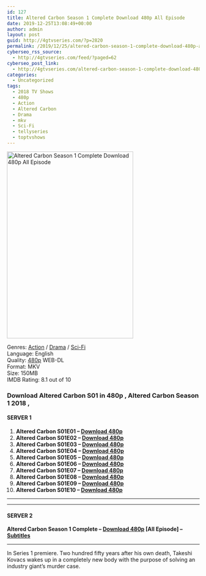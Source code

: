 ```yaml
---
id: 127
title: Altered Carbon Season 1 Complete Download 480p All Episode
date: 2019-12-25T13:08:49+00:00
author: admin
layout: post
guid: http://4gtvseries.com/?p=2820
permalink: /2019/12/25/altered-carbon-season-1-complete-download-480p-all-episode/
cyberseo_rss_source:
  - http://4gtvseries.com/feed/?paged=62
cyberseo_post_link:
  - http://4gtvseries.com/altered-carbon-season-1-complete-download-480p-all-episode/
categories:
  - Uncategorized
tags:
  - 2018 TV Shows
  - 480p
  - Action
  - Altered Carbon
  - Drama
  - mkv
  - Sci-Fi
  - tellyseries
  - toptvshows
---
```

<img loading="lazy" class="aligncenter" src="https://3.bp.blogspot.com/-smrKfAcKDbs/XgNfF0daGdI/AAAAAAAAApQ/ZsnQOzckwHcpMyRO_3hSXFVsb-ceAeOrwCK4BGAYYCw/s1600/Altered%2BCarbon%2BSeason%2B1.jpg" alt="Altered Carbon Season 1 Complete Download 480p All Episode" width="330" height="488" />

Genres: <a href="http://4gtvseries.com/tag/action/" data-wpel-link="internal">Action</a> /&nbsp;<a href="http://4gtvseries.com/tag/drama/" data-wpel-link="internal">Drama</a> / <a href="http://4gtvseries.com/tag/sci-fi/" data-wpel-link="internal">Sci-Fi</a>  
Language: English  
Quality:&nbsp;<a href="http://4gtvseries.com/tag/480p/" data-wpel-link="internal">480p</a> WEB-DL  
Format: MKV  
Size: 150MB  
IMDB Rating: 8.1 out of 10

### **Download Altered Carbon S01 in 480p , Altered Carbon Season 1 2018 ,&nbsp;**

#### <span><strong>SERVER 1</strong></span>

  1. **Altered Carbon S01E01 – <a href="http://slink.dl480p.xyz/DwXn" data-wpel-link="external" target="_blank" rel="nofollow external noopener noreferrer" class="wpel-icon-left"><i class="wpel-icon fa fa-download" aria-hidden="true"></i>Download 480p</a>**
  2. **Altered Carbon S01E02 – <a href="http://slink.dl480p.xyz/lkQXgEA" data-wpel-link="external" target="_blank" rel="nofollow external noopener noreferrer" class="wpel-icon-left"><i class="wpel-icon fa fa-download" aria-hidden="true"></i>Download 480p</a>**
  3. **Altered Carbon S01E03 – <a href="http://slink.dl480p.xyz/9G6UWyaC" data-wpel-link="external" target="_blank" rel="nofollow external noopener noreferrer" class="wpel-icon-left"><i class="wpel-icon fa fa-download" aria-hidden="true"></i>Download 480p</a>**
  4. **Altered Carbon S01E04 – <a href="http://slink.dl480p.xyz/ivyB75Lt" data-wpel-link="external" target="_blank" rel="nofollow external noopener noreferrer" class="wpel-icon-left"><i class="wpel-icon fa fa-download" aria-hidden="true"></i>Download 480p</a>**
  5. **Altered Carbon S01E05 – <a href="http://slink.dl480p.xyz/7KAlT" data-wpel-link="external" target="_blank" rel="nofollow external noopener noreferrer" class="wpel-icon-left"><i class="wpel-icon fa fa-download" aria-hidden="true"></i>Download 480p</a>**
  6. **Altered Carbon S01E06 – <a href="http://slink.dl480p.xyz/fr80m" data-wpel-link="external" target="_blank" rel="nofollow external noopener noreferrer" class="wpel-icon-left"><i class="wpel-icon fa fa-download" aria-hidden="true"></i>Download 480p</a>**
  7. **Altered Carbon S01E07 – <a href="http://slink.dl480p.xyz/FG9ipPg" data-wpel-link="external" target="_blank" rel="nofollow external noopener noreferrer" class="wpel-icon-left"><i class="wpel-icon fa fa-download" aria-hidden="true"></i>Download 480p</a>**
  8. **Altered Carbon S01E08 – <a href="http://slink.dl480p.xyz/cLKCXpel" data-wpel-link="external" target="_blank" rel="nofollow external noopener noreferrer" class="wpel-icon-left"><i class="wpel-icon fa fa-download" aria-hidden="true"></i>Download 480p</a>**
  9. **Altered Carbon S01E09 – <a href="http://slink.dl480p.xyz/AuRR" data-wpel-link="external" target="_blank" rel="nofollow external noopener noreferrer" class="wpel-icon-left"><i class="wpel-icon fa fa-download" aria-hidden="true"></i>Download 480p</a>**
 10. **Altered Carbon S01E10 – <a href="http://slink.dl480p.xyz/OrGLO" data-wpel-link="external" target="_blank" rel="nofollow external noopener noreferrer" class="wpel-icon-left"><i class="wpel-icon fa fa-download" aria-hidden="true"></i>Download 480p</a>**

* * *

* * *

#### <span><strong>SERVER 2</strong></span>

**Altered Carbon Season 1 Complete – <a href="http://dl480p.xyz/2954/" data-wpel-link="external" target="_blank" rel="nofollow external noopener noreferrer" class="wpel-icon-left"><i class="wpel-icon fa fa-download" aria-hidden="true"></i>Download 480p</a> [All Episode] – <a href="https://subscene.com/subtitles/altered-carbon" data-wpel-link="external" target="_blank" rel="nofollow external noopener noreferrer" class="wpel-icon-left"><i class="wpel-icon fa fa-download" aria-hidden="true"></i>Subtitles</a>**

* * *

In Series 1 premiere. Two hundred fifty years after his own death, Takeshi Kovacs wakes up in a completely new body with the purpose of solving an industry giant’s murder case.

<div align="center">
</div>